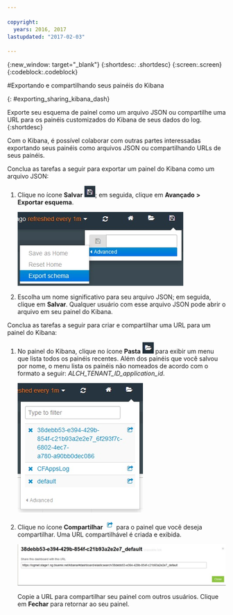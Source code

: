 ```yaml
---

copyright:
  years: 2016, 2017
lastupdated: "2017-02-03"

---
```


<!-- Common attributes used in the template are defined as follows: -->
{:new_window: target="_blank"}
{:shortdesc: .shortdesc}
{:screen:.screen}
{:codeblock:.codeblock}


#Exportando e compartilhando seus painéis do Kibana
<!-- for example, Uploading your data -->
{: #exporting_sharing_kibana_dash}
<!-- Provide an appropriate ID above -->

<!-- The short description section should include a sentence describing why this task is needed. For search engine optimization, include the service long name and "Bluemix". For example: -->

Exporte seu esquema de painel como um arquivo JSON ou compartilhe uma URL para os painéis customizados do Kibana de seus dados do log.
{:shortdesc}

<!-- Include a sentence to briefly introduce the steps/subtopics. Example: -->
Com o Kibana, é possível colaborar com outras partes interessadas exportando seus painéis como arquivos JSON ou compartilhando URLs de seus painéis.

Conclua as tarefas a seguir para exportar um painel do Kibana como um arquivo JSON:

1. Clique no ícone **Salvar** ![Ícone Salvar](images/logging_save.jpg); em seguida, clique em **Avançado** **>** **Exportar esquema**.

    ![Exportar painel como um arquivo JSON](images/logging_export_json.jpg)

2. Escolha um nome significativo para seu arquivo JSON; em seguida, clique em **Salvar**. Qualquer usuário com esse arquivo JSON pode abrir o arquivo em seu painel do Kibana. 

Conclua as tarefas a seguir para criar e compartilhar uma URL para um painel do Kibana:

1. No painel do Kibana, clique no ícone **Pasta** ![Ícone Pasta](images/logging_folder.jpg) para exibir um menu que lista todos os painéis recentes. Além dos painéis que você salvou por nome, o menu lista os painéis não nomeados de acordo com o formato a seguir: *ALCH_TENANT_ID_application_id*. 

    ![Lista de painéis](images/logging_list_of_dashboards.jpg)

2. Clique no ícone **Compartilhar** ![Ícone Compartilhar](images/logging_create_url.jpg) para o painel que você deseja compartilhar. Uma URL compartilhável é criada e exibida. 

    ![Área de janela de URL compartilhável](images/logging_shareable_link_popup.jpg)

    Copie a URL para compartilhar seu painel com outros usuários. Clique em **Fechar** para retornar ao seu painel.
